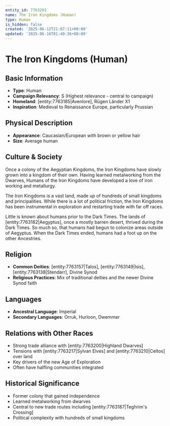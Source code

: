 ```yaml
---
entity_id: 7763201
name: The Iron Kingdoms (Human)
type: Human
is_hidden: false
created: '2025-06-12T21:07:11+00:00'
updated: '2025-06-16T01:40:36+00:00'
---
```


# The Iron Kingdoms (Human)

## Basic Information

- **Type**: Human
- **Campaign Relevancy**: S (Highest relevance - central to campaign)
- **Homeland**: [entity:7763185|Avenlore], Rügen Länder X1
- **Inspiration**: Medieval to Renaissance Europe, particularly Prussian

## Physical Description

- **Appearance**: Caucasian/European with brown or yellow hair
- **Size**: Average human

## Culture & Society

Once a colony of the Aegyptian Kingdoms, the Iron Kingdoms have slowly grown into a kingdom of their own. Having learned metalworking from the Dwarves, Humans of the Iron Kingdoms have developed a love of iron working and metallurgy.

The Iron Kingdoms is a vast land, made up of hundreds of small kingdoms and principalities. While there is a lot of political friction, the Iron Kingdoms has been instrumental in exploration and restarting trade with far off races.

Little is known about humans prior to the Dark Times. The lands of [entity:7763182|Aegyptus], once a mostly barren desert, thrived during the Dark Times. So much so, that humans had begun to colonize areas outside of Aegyptus. When the Dark Times ended, humans had a foot up on the other Ancestries.

## Religion

- **Common Deities**: [entity:7763157|Talos], [entity:7763149|Isis], [entity:7763138|Stendarr], Divine Synod
- **Religious Practices**: Mix of traditional deities and the newer Divine Synod faith

## Languages

- **Ancestral Language**: Imperial
- **Secondary Languages**: Orruk, Hurloon, Dwemmer

## Relations with Other Races

- Strong trade alliance with [entity:7763200|Highland Dwarves]
- Tensions with [entity:7763217|Sylvan Elves] and [entity:7763210|Celtos] over land
- Key drivers of the new Age of Exploration
- Often have halfling communities integrated

## Historical Significance

- Former colony that gained independence
- Learned metalworking from dwarves
- Central to new trade routes including [entity:7763187|Teghrim's Crossing]
- Political complexity with hundreds of small kingdoms